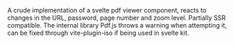 A crude implementation of a svelte pdf viewer component, reacts to changes in the URL, password, page number and zoom level. Partially SSR compatible. The internal library Pdf.js throws a warning when attempting it, can be fixed through vite-plugin-iso if being used in svelte kit.